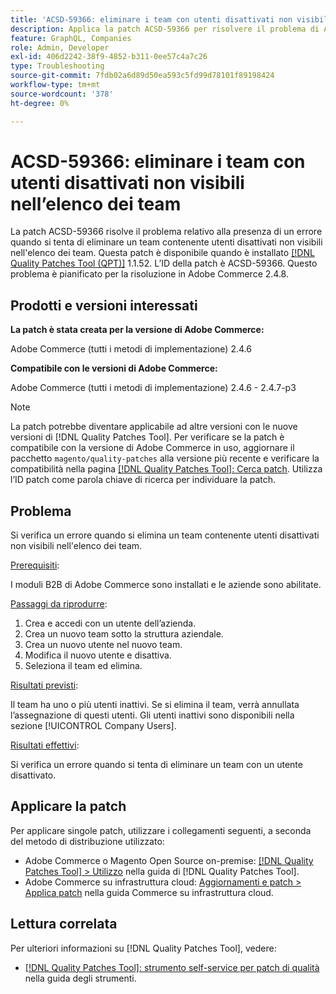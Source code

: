 ```yaml
---
title: 'ACSD-59366: eliminare i team con utenti disattivati non visibili nell’elenco dei team'
description: Applica la patch ACSD-59366 per risolvere il problema di Adobe Commerce che si verifica quando si tenta di eliminare un team contenente utenti disattivati non visibili nell’elenco dei team.
feature: GraphQL, Companies
role: Admin, Developer
exl-id: 406d2242-38f9-4852-b311-0ee57c4a7c26
type: Troubleshooting
source-git-commit: 7fdb02a6d89d50ea593c5fd99d78101f89198424
workflow-type: tm+mt
source-wordcount: '378'
ht-degree: 0%

---
```


# ACSD-59366: eliminare i team con utenti disattivati non visibili nell’elenco dei team

La patch ACSD-59366 risolve il problema relativo alla presenza di un errore quando si tenta di eliminare un team contenente utenti disattivati non visibili nell&#39;elenco dei team. Questa patch è disponibile quando è installato [[!DNL Quality Patches Tool (QPT)]](/help/tools/quality-patches-tool/quality-patches-tool-to-self-serve-quality-patches.md) 1.1.52. L’ID della patch è ACSD-59366. Questo problema è pianificato per la risoluzione in Adobe Commerce 2.4.8.

## Prodotti e versioni interessati

**La patch è stata creata per la versione di Adobe Commerce:**

Adobe Commerce (tutti i metodi di implementazione) 2.4.6

**Compatibile con le versioni di Adobe Commerce:**

Adobe Commerce (tutti i metodi di implementazione) 2.4.6 - 2.4.7-p3

>[!NOTE]
>
>La patch potrebbe diventare applicabile ad altre versioni con le nuove versioni di [!DNL Quality Patches Tool]. Per verificare se la patch è compatibile con la versione di Adobe Commerce in uso, aggiornare il pacchetto `magento/quality-patches` alla versione più recente e verificare la compatibilità nella pagina [[!DNL Quality Patches Tool]: Cerca patch](https://experienceleague.adobe.com/tools/commerce-quality-patches/index.html). Utilizza l’ID patch come parola chiave di ricerca per individuare la patch.

## Problema

Si verifica un errore quando si elimina un team contenente utenti disattivati non visibili nell&#39;elenco dei team.

<u>Prerequisiti</u>:

I moduli B2B di Adobe Commerce sono installati e le aziende sono abilitate.

<u>Passaggi da riprodurre</u>:

1. Crea e accedi con un utente dell’azienda.
1. Crea un nuovo team sotto la struttura aziendale.
1. Crea un nuovo utente nel nuovo team.
1. Modifica il nuovo utente e disattiva.
1. Seleziona il team ed elimina.

<u>Risultati previsti</u>:

Il team ha uno o più utenti inattivi. Se si elimina il team, verrà annullata l’assegnazione di questi utenti. Gli utenti inattivi sono disponibili nella sezione [!UICONTROL Company Users].

<u>Risultati effettivi</u>:

Si verifica un errore quando si tenta di eliminare un team con un utente disattivato.

## Applicare la patch

Per applicare singole patch, utilizzare i collegamenti seguenti, a seconda del metodo di distribuzione utilizzato:

* Adobe Commerce o Magento Open Source on-premise: [[!DNL Quality Patches Tool] > Utilizzo](/help/tools/quality-patches-tool/usage.md) nella guida di [!DNL Quality Patches Tool].
* Adobe Commerce su infrastruttura cloud: [Aggiornamenti e patch > Applica patch](https://experienceleague.adobe.com/docs/commerce-cloud-service/user-guide/develop/upgrade/apply-patches.html) nella guida Commerce su infrastruttura cloud.

## Lettura correlata

Per ulteriori informazioni su [!DNL Quality Patches Tool], vedere:

* [[!DNL Quality Patches Tool]: strumento self-service per patch di qualità](/help/tools/quality-patches-tool/quality-patches-tool-to-self-serve-quality-patches.md) nella guida degli strumenti.
